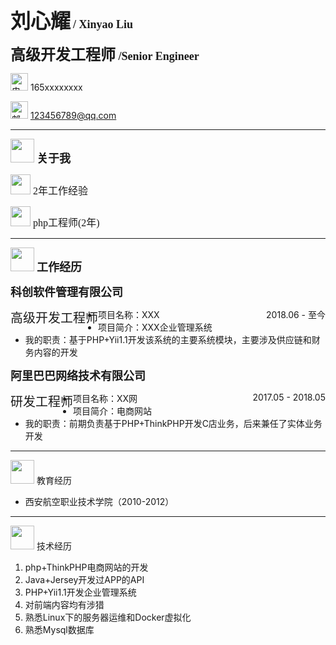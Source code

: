 <font size=6 face="微软雅黑">**刘心耀**</font> <font size=4 face="微软雅黑"> **/ Xinyao Liu**</font>

<font size=5 face="微软雅黑">**高级开发工程师**</font><font size=4 face="微软雅黑"> **/Senior Engineer**</font>

<img src="/home/lxy/下载/1.png" alt="电话" style="width:28px;" /> <span>165xxxxxxxx</span>

<img src="/home/lxy/下载/2.png" alt="邮箱" style="width:28px;" /> 123456789@qq.com

---

<img src="/home/lxy/下载/4.png" style="width:38px;"> <font size=4 face="雅黑">**关于我**</font>

<img src="/home/lxy/下载/5.png" style="width:32px"> <font size=3  face="雅黑">2年工作经验</font>

<img src="/home/lxy/下载/5.png" style="width:32px"> <font size=3  face="雅黑">php工程师(2年)</font>

---

<img src="/home/lxy/下载/4.png" style="width:38px;"> <font size=4 face="雅黑">**工作经历**</font>

<font size=4 face="雅黑">**科创软件管理有限公司**</font>

<div><div style="float:left;font-size:20px;">高级开发工程师</div><div style="float:right">2018.06 - 至今</div></div>

+ 项目名称：XXX
+ 项目简介：XXX企业管理系统
+ 我的职责：基于PHP+Yii1.1开发该系统的主要系统模块，主要涉及供应链和财务内容的开发

<font size=4 face="雅黑">**阿里巴巴网络技术有限公司**</font>

<div><div style="float:left;font-size:20px;">研发工程师</div><div style="float:right">2017.05 - 2018.05</div></div>

+ 项目名称：XX网
+ 项目简介：电商网站
+ 我的职责：前期负责基于PHP+ThinkPHP开发C店业务，后来兼任了实体业务开发

---

<img src="/home/lxy/下载/4.png" style="width:38px;"> 教育经历

+ 西安航空职业技术学院（2010-2012）

---

<img src="/home/lxy/下载/4.png" style="width:38px;"> 技术经历

1. php+ThinkPHP电商网站的开发
2. Java+Jersey开发过APP的API
3. PHP+Yii1.1开发企业管理系统
4. 对前端内容均有涉猎
5. 熟悉Linux下的服务器运维和Docker虚拟化
6. 熟悉Mysql数据库
